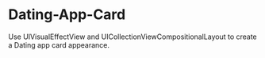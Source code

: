 # Dating-App-Card
Use UIVisualEffectView and UICollectionViewCompositionalLayout to create a Dating app card appearance.
